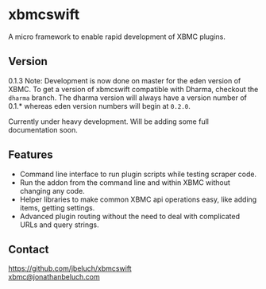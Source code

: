 xbmcswift
=========

A micro framework to enable rapid development of XBMC plugins.

## Version
0.1.3
Note: Development is now done on master for the eden version of XBMC. To get a
version of xbmcswift compatible with Dharma, checkout the `dharma` branch. The
dharma version will always have a version number of 0.1.\* whereas eden version
numbers will begin at `0.2.0`.

Currently under heavy development. Will be adding some full documentation soon.


## Features
* Command line interface to run plugin scripts while testing scraper code.
* Run the addon from the command line and within XBMC without changing any
  code.
* Helper libraries to make common XBMC api operations easy, like adding items,
  getting settings.
* Advanced plugin routing without the need to deal with complicated URLs and
  query strings.

## Contact
https://github.com/jbeluch/xbmcswift  
xbmc@jonathanbeluch.com
